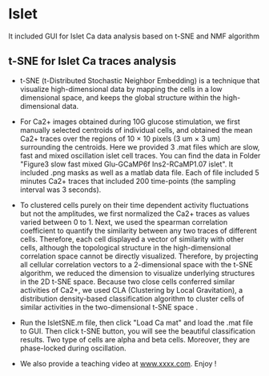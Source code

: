 # Islet
It included GUI for Islet Ca data analysis based on t-SNE and NMF algorithm

## t-SNE for Islet Ca traces analysis
- t-SNE (t-Distributed Stochastic Neighbor Embedding) is a technique that visualize high-dimensional data by mapping the cells in a low dimensional space, and keeps the global structure within the high-dimensional data.

- For Ca2+ images obtained during 10G glucose stimulation, we first manually selected centroids of individual cells, and obtained the mean Ca2+ traces over the regions of 10 × 10 pixels  (3 um × 3 um) surrounding the centroids. Here we provided 3 .mat files which are slow, fast and mixed oscillation islet cell traces. You can find the data in  Folder "Figure3 slow fast mixed  Glu-GCaMP6f Ins2-RCaMP1.07 islet". It included .png masks as well as a matlab data file. Each of file included  5 minutes Ca2+ traces that included 200 time-points (the sampling interval was 3 seconds).

- To clustered cells purely on their time dependent activity fluctuations but not the amplitudes, we first normalized the Ca2+ traces as values varied between 0 to 1. Next, we used the spearman correlation coefficient to quantify the similarity between any two traces of different cells. Therefore, each cell displayed a vector of similarity with other cells, although the topological structure in the high-dimensional correlation space cannot be directly visualized.  Therefore, by projecting all cellular correlation vectors to a 2-dimensional space with the t-SNE algorithm, we reduced the dimension to visualize underlying structures in the 2D t-SNE space. Because two close cells conferred similar activities of Ca2+, we used CLA (Clustering by Local Gravitation), a distribution density-based classification algorithm to cluster cells of similar activities in the two-dimensional t-SNE space . 

- Run the IsletSNE.m file, then click "Load Ca mat" and load the .mat file to GUI. Then click t-SNE button, you will see the beautiful classification results. Two type of cells are alpha and beta cells. Moreover, they are phase-locked during oscillation. 

- We also provide a teaching video at www.xxxx.com. Enjoy ! 
